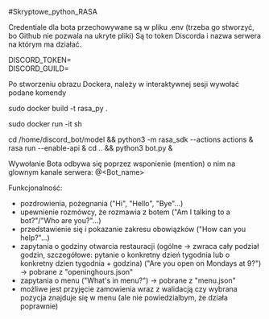 #Skryptowe_python_RASA

Credentiale dla bota przechowywane są w pliku .env (trzeba go stworzyć, bo Github nie pozwala na ukryte pliki)
Są to  token Discorda i nazwa serwera na którym ma działać.

DISCORD_TOKEN=<TOKEN>  
DISCORD_GUILD=<SERVER NAME>

Po stworzeniu obrazu Dockera, należy w interaktywnej sesji wywołać podane komendy

sudo docker build -t rasa_py .

sudo docker run -it <nazwa> sh

cd /home/discord_bot/model && python3 -m rasa_sdk --actions actions &
rasa run --enable-api &
cd .. && python3 bot.py &

  
Wywołanie Bota odbywa się poprzez wsponienie (mention) o nim na glownym kanale serwera:
	@<Bot_name> <message> 

  
  Funkcjonalność:
 - pozdrowienia, pożegnania ("Hi", "Hello", "Bye"...)
 - upewnienie rozmówcy, że rozmawia z botem ("Am I talking to a bot?"/"Who are you?"...)
 - przedstawienie się i pokazanie zakresu obowiązków ("How can you help?"...)
 - zapytania o godziny otwarcia restauracji (ogólne -> zwraca cały podział godzin, szczegółowe: pytanie o konkretny dzień tygodnia lub o konkretny dzien tygodnia + godzina) ("Are you open on Mondays at 9?") -> pobrane z "openinghours.json"
 - zapytania o menu ("What's in menu?") -> pobrane z "menu.json"
 - możliwe jest przyjęcie zamowienia wraz z walidacją czy wybrana pozycja znajduje się w menu (ale nie powiedzialbym, że działa poprawnie)
